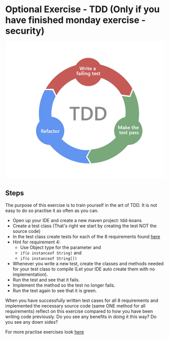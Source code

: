 # Optional Exercise - TDD (Only if you have finished monday exercise - security)
![](../images/tdd.png)

## Steps
The purpose of this exercise is to train yourself in the art of TDD. 
It is not easy to do so practise it as often as you can.

- Open up your IDE and create a new maven project: tdd-koans
- Create a test class (That's right we start by creating the test NOT the source code)
- In the test class create tests for each of the 8 requirements found [here](https://github.com/testdouble/contributing-tests/wiki/Greeting-Kata)
- Hint for requirement 4: 
  - Use Object type for the parameter and
  - `if(o instanceof String)` and 
  - `if(o instanceof String[])`
- Whenever you write a new test, create the classes and methods needed for your test class to compile (Let your IDE auto create them with no implementation).
- Run the test and see that it fails.
- Implement the method so the test no longer fails.
- Run the test again to see that it is green.

When you have successfully written test cases for all 8 requirements and implemented the necessary source code (same ONE method for all requirements) reflect on this exercise compared to how you have been writing code previously. Do you see any benefits in doing it this way? Do you see any down sides?

For more practise exercises look [here](https://osherove.com/tdd-kata-1/)
